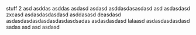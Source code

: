 stuff
 2
asd
asddas
asddas
asdasd
asdasd
asddasdasasdasd
asd
asdasdasd
zxcasd
asdasdasdasdasd
asddasasd
deasdasd
asdasdasdasdasdasdasdasdsadas
asdasdasdasd
lalaasd
asdasdasdasdasd
sadas
asd
asd
asdasd
